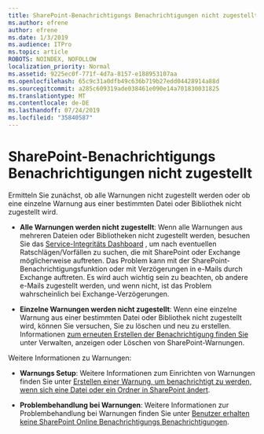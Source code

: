 ```yaml
---
title: SharePoint-Benachrichtigungs Benachrichtigungen nicht zugestellt
ms.author: efrene
author: efrene
ms.date: 1/3/2019
ms.audience: ITPro
ms.topic: article
ROBOTS: NOINDEX, NOFOLLOW
localization_priority: Normal
ms.assetid: 9225ec0f-771f-4d7a-8157-e188953107aa
ms.openlocfilehash: 65c9c31a0dfb49c636b719b27edd04428914a88d
ms.sourcegitcommit: a285c609319ade038461e090e14a701830031825
ms.translationtype: MT
ms.contentlocale: de-DE
ms.lasthandoff: 07/24/2019
ms.locfileid: "35840587"
---
```

# <a name="sharepoint-alert-notifications-not-delivered"></a>SharePoint-Benachrichtigungs Benachrichtigungen nicht zugestellt 

Ermitteln Sie zunächst, ob alle Warnungen nicht zugestellt werden oder ob eine einzelne Warnung aus einer bestimmten Datei oder Bibliothek nicht zugestellt wird.

- **Alle Warnungen werden nicht zugestellt**: Wenn alle Warnungen aus mehreren Dateien oder Bibliotheken nicht zugestellt werden, besuchen Sie das [Service-Integritäts Dashboard](https://admin.microsoft.com/AdminPortal/Home#/servicehealth) , um nach eventuellen Ratschlägen/Vorfällen zu suchen, die mit SharePoint oder Exchange möglicherweise auftreten. Das Problem kann mit der SharePoint-Benachrichtigungsfunktion oder mit Verzögerungen in e-Mails durch Exchange auftreten. Es wird auch wichtig sein zu beachten, ob andere e-Mails zugestellt werden, und wenn nicht, ist das Problem wahrscheinlich bei Exchange-Verzögerungen. 

- **Einzelne Warnungen werden nicht zugestellt**: Wenn eine einzelne Warnung aus einer bestimmten Datei oder Bibliothek nicht zugestellt wird, können Sie versuchen, Sie zu löschen und neu zu erstellen. Informationen [zum erneuten Erstellen der Benachrichtigung finden Sie</a> unter Verwalten, anzeigen oder Löschen von SharePoint-Warnungen](https://support.office.com/article/manage-view-or-delete-sharepoint-alerts-99dfb19c-9a90-4a8c-aba1-aa8c8afb0de2#ID0EAADAAA=Online). 
 
Weitere Informationen zu Warnungen:

- **Warnungs Setup**: Weitere Informationen zum Einrichten von Warnungen finden Sie unter [Erstellen einer Warnung, um benachrichtigt zu werden, wenn sich eine Datei oder ein Ordner in SharePoint ändert](https://support.office.com/article/create-an-alert-to-get-notified-when-a-file-or-folder-changes-in-sharepoint-e5a79e7b-a146-46da-a9ef-d65409ba8918).

- **Problembehandlung bei Warnungen**: Weitere Informationen zur Problembehandlung bei Warnungen finden Sie unter [Benutzer erhalten keine SharePoint Online Benachrichtigungs Benachrichtigungen](https://support.office.com/article/users-don-t-receive-sharepoint-online-alert-notifications-14fc22dd-e873-482c-844d-f67ad41313f1).



